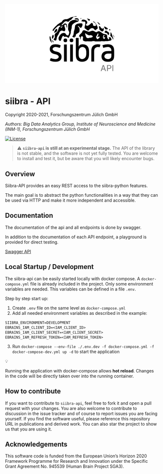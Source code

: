 <p align="center">
    <img src="static/images/siibra-api.jpeg" width="600">
</p>

# siibra - API 

Copyright 2020-2021, Forschungszentrum Jülich GmbH

*Authors: Big Data Analytics Group, Institute of Neuroscience and Medicine (INM-1), Forschungszentrum Jülich GmbH*

[![License](https://img.shields.io/badge/License-Apache%202.0-blue.svg)](https://opensource.org/licenses/Apache-2.0)


> :warning: **`siibra-api` is still at an experimental stage.** The API of the library is not
stable, and the software is not yet fully tested. You are welcome to install and
test it, but be aware that you will likely encounter bugs.

## Overview

Siibra-API provides an easy REST access to the siibra-python features.

The main goal is to abstract the python functionalities in a way that they can be used via HTTP and make it more independent and accessible.

## Documentation

The documentation of the api and all endpoints is done by swagger.

In addition to the documentation of each API endpoint, a playground is provided for direct testing.

[Swagger API](https://siibra-api-stable.apps.hbp.eu/v1_0/docs#/)

## Local Startup / Development


The siibra-api can be easily started locally with docker compose.
A `docker-compose.yml` file is already included in the project. 
Only some environment variables are needed. This variables can be defined in a file `.env`.

Step by step start up:

1. Create `.env` file on the same level as `docker-compose.yml`
2. Add all needed environment variables as described in the example:

``` 
SIIBRA_ENVIRONMENT=DEVELOPMENT
EBRAINS_IAM_CLIENT_ID=<IAM_CLIENT_ID>
EBRAINS_IAM_CLIENT_SECRET=<IAM_CLIENT_SECRET>
EBRAINS_IAM_REFRESH_TOKEN=<IAM_REFRESH_TOKEN>
```

3. Run `docker-compose --env-file ./.env.dev -f docker-compose.yml -f docker-compose-dev.yml up -d` to start the application

:bulb: 

Running the application with docker-compose allows **hot reload**.
Changes in the code will be directly taken over into the running container. 


## How to contribute

If you want to contribute to ``siibra-api``, feel free to fork it and open a
pull request with your changes. You are also welcome to contribute to
discussion in the issue tracker and of course to report issues you are
facing yourself. If you find the software useful, please reference this
repository URL in publications and derived work. You can also star the
project to show us that you are using it.

## Acknowledgements

This software code is funded from the European Union’s Horizon 2020 Framework
Programme for Research and Innovation under the Specific Grant Agreement No.
945539 (Human Brain Project SGA3).

